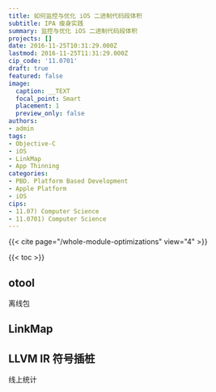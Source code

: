 ```yaml
---
title: 如何监控与优化 iOS 二进制代码段体积
subtitle: IPA 瘦身实践
summary: 监控与优化 iOS 二进制代码段体积
projects: []
date: 2016-11-25T10:31:29.000Z
lastmod: 2016-11-25T11:31:29.000Z
cip_code: '11.0701'
draft: true
featured: false
image:
  caption: __TEXT
  focal_point: Smart
  placement: 1
  preview_only: false
authors:
- admin
tags:
- Objective-C
- iOS
- LinkMap
- App Thinning
categories:
- PBD. Platform Based Development
- Apple Platform
- iOS
cips:
- 11.07) Computer Science
- 11.0701) Computer Science
---
```


{{< cite page="/whole-module-optimizations" view="4" >}}

{{< toc >}}

## otool

离线包

## LinkMap

## LLVM IR 符号插桩

线上统计